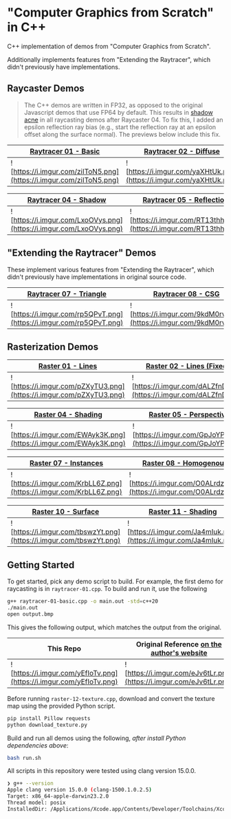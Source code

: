 # "Computer Graphics from Scratch" in C++
C++ implementation of demos from "Computer Graphics from Scratch".

Additionally implements features from "Extending the Raytracer", which didn't
previously have implementations.

## Raycaster Demos

> The C++ demos are written in FP32, as opposed to the original Javascript demos that use FP64 by default. This results in [shadow acne](https://imgur.com/a/ycB69zX) in all raycasting demos after Raycaster 04. To fix this, I added an epsilon reflection ray bias (e.g., start the reflection ray at an epsilon offset along the surface normal). The previews below include this fix.

| [Raytracer 01 - Basic](https://github.com/alvinwan/computer-graphics-from-scratch-cpp/blob/main/raytracer-01-basic.cpp) | [Raytracer 02 - Diffuse](https://github.com/alvinwan/computer-graphics-from-scratch-cpp/blob/main/raytracer-02-diffuse.cpp) | [Raytracer 03 - Specular](https://github.com/alvinwan/computer-graphics-from-scratch-cpp/blob/main/raytracer-03-specular.cpp) |
|---|---|---|
| ![https://i.imgur.com/ziIToN5.png](https://i.imgur.com/ziIToN5.png) | ![https://i.imgur.com/yaXHtUk.png](https://i.imgur.com/yaXHtUk.png) | ![https://i.imgur.com/bMobaeB.png](https://i.imgur.com/bMobaeB.png) |

| [Raytracer 04 - Shadow](https://github.com/alvinwan/computer-graphics-from-scratch-cpp/blob/main/raytracer-04-shadow.cpp) | [Raytracer 05 - Reflection](https://github.com/alvinwan/computer-graphics-from-scratch-cpp/blob/main/raytracer-05-reflection.cpp) | [Raytracer 06 - Camera](https://github.com/alvinwan/computer-graphics-from-scratch-cpp/blob/main/raytracer-06-camera.cpp) |
|---|---|---|
| ![https://i.imgur.com/LxoOVys.png](https://i.imgur.com/LxoOVys.png) | ![https://i.imgur.com/RT13thh.png](https://i.imgur.com/RT13thh.png) | ![https://i.imgur.com/B5Tm1CX.png](https://i.imgur.com/B5Tm1CX.png) |

## "Extending the Raytracer" Demos

These implement various features from "Extending the Raytracer", which didn't previously have implementations in original source code.

| [Raytracer 07 - Triangle](https://github.com/alvinwan/computer-graphics-from-scratch-cpp/blob/main/raytracer-07-triangles.cpp) | [Raytracer 08 - CSG](https://github.com/alvinwan/computer-graphics-from-scratch-cpp/blob/main/raytracer-08-csg.cpp) | [Raytracer 09 - Optimization](https://github.com/alvinwan/computer-graphics-from-scratch-cpp/blob/main/raytracer-09-optimization.cpp) |
|---|---|---|
| ![https://i.imgur.com/rp5QPvT.png](https://i.imgur.com/rp5QPvT.png) | ![https://i.imgur.com/9kdM0rv.png](https://i.imgur.com/9kdM0rv.png) | ![https://i.imgur.com/wts7Tjg.png](https://i.imgur.com/wts7Tjg.png) |

## Rasterization Demos

| [Raster 01 - Lines](https://github.com/alvinwan/computer-graphics-from-scratch-cpp/blob/main/raster-01-lines.cpp) | [Raster 02 - Lines (Fixed)](https://github.com/alvinwan/computer-graphics-from-scratch-cpp/blob/main/raster-02-lines.cpp) | [Raster 03 - Triangle](https://github.com/alvinwan/computer-graphics-from-scratch-cpp/blob/main/raster-03-triangle.cpp) |
|---|---|---|
| ![https://i.imgur.com/pZXyTU3.png](https://i.imgur.com/pZXyTU3.png) | ![https://i.imgur.com/dALZfnD.png](https://i.imgur.com/dALZfnD.png) | ![https://i.imgur.com/7WuJ6WR.png](https://i.imgur.com/7WuJ6WR.png) |

| [Raster 04 - Shading](https://github.com/alvinwan/computer-graphics-from-scratch-cpp/blob/main/raster-04-shading.cpp) | [Raster 05 - Perspective](https://github.com/alvinwan/computer-graphics-from-scratch-cpp/blob/main/raster-05-perspective.cpp) | [Raster 06 - Cube](https://github.com/alvinwan/computer-graphics-from-scratch-cpp/blob/main/raster-06-cube.cpp) |
|---|---|---|
| ![https://i.imgur.com/EWAyk3K.png](https://i.imgur.com/EWAyk3K.png) | ![https://i.imgur.com/GpJoYPp.png](https://i.imgur.com/GpJoYPp.png) | ![https://i.imgur.com/tfZXeZV.png](https://i.imgur.com/tfZXeZV.png) |

| [Raster 07 - Instances](https://github.com/alvinwan/computer-graphics-from-scratch-cpp/blob/main/raster-07-instances.cpp) | [Raster 08 - Homogenous](https://github.com/alvinwan/computer-graphics-from-scratch-cpp/blob/main/raster-08-homogenous.cpp) | [Raster 09 - Clipping](https://github.com/alvinwan/computer-graphics-from-scratch-cpp/blob/main/raster-09-clipping.cpp) |
|---|---|---|
| ![https://i.imgur.com/KrbLL6Z.png](https://i.imgur.com/KrbLL6Z.png) | ![https://i.imgur.com/O0ALrdz.png](https://i.imgur.com/O0ALrdz.png) | ![https://i.imgur.com/qMdhkBA.png](https://i.imgur.com/qMdhkBA.png) |

| [Raster 10 - Surface](https://github.com/alvinwan/computer-graphics-from-scratch-cpp/blob/main/raster-10-surface.cpp) | [Raster 11 - Shading](https://github.com/alvinwan/computer-graphics-from-scratch-cpp/blob/main/raster-11-shading.cpp) | [Raster 12 - Texture](https://github.com/alvinwan/computer-graphics-from-scratch-cpp/blob/main/raster-12-texture.cpp) |
|---|---|---|
| ![https://i.imgur.com/tbswzYt.png](https://i.imgur.com/tbswzYt.png) | ![https://i.imgur.com/Ja4mIuk.png](https://i.imgur.com/Ja4mIuk.png) | ![https://i.imgur.com/G1vMZcN.png](https://i.imgur.com/G1vMZcN.png) |

## Getting Started

To get started, pick any demo script to build. For example, the first demo for
raycasting is in `raytracer-01.cpp`. To build and run it, use the following

```bash
g++ raytracer-01-basic.cpp -o main.out -std=c++20
./main.out
open output.bmp
```

This gives the following output, which matches the output from the original.

| This Repo | Original Reference [on the author's website](https://gabrielgambetta.com/computer-graphics-from-scratch/demos/raytracer-01.html) |
|---|---|
| ![https://i.imgur.com/yEfIoTv.png](https://i.imgur.com/yEfIoTv.png) | ![https://i.imgur.com/eJv6tLr.png](https://i.imgur.com/eJv6tLr.png) |

Before running `raster-12-texture.cpp`, download and convert the texture map
using the provided Python script.

```bash
pip install Pillow requests
python download_texture.py
```

Build and run all demos using the following, *after install Python dependencies above*:

```bash
bash run.sh
```

All scripts in this repository were tested using clang version 15.0.0.

```bash
❯ g++ --version
Apple clang version 15.0.0 (clang-1500.1.0.2.5)
Target: x86_64-apple-darwin23.2.0
Thread model: posix
InstalledDir: /Applications/Xcode.app/Contents/Developer/Toolchains/XcodeDefault.xctoolchain/usr/bin
```

<!--
# Develop

The GCC profiler is known to produce empty outputs on a Mac. To run Apple's
profiler, open the `Instruments` app first and use its CLI.

```bash
# open Instruments.app in spotlight
g++ raytracer-01-basic.cpp -o main.out -std=c++20 -Ofast
xctrace record --output 'recording.trace' --template "Time Profiler" --target-stdout - --launch -- ./main.out
```
-->
